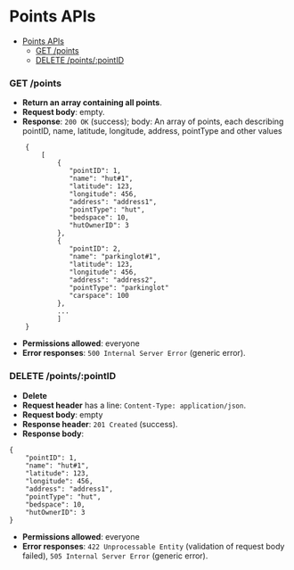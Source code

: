 # Points APIs

- [Points APIs](#points-apis)
    - [GET /points](#get-points)
    - [DELETE /points/:pointID](#delete-pointspointid)

### GET /points
- **Return an array containing all points**.
- **Request body**: empty.
- **Response**: `200 OK` (success); body: An array of points, each describing pointID, name, latitude, longitude, address, pointType and other values

```
    {
        [
            {
               "pointID": 1,
               "name": "hut#1",
               "latitude": 123,
               "longitude": 456,
               "address": "address1",
               "pointType": "hut",
               "bedspace": 10,
               "hutOwnerID": 3 
            },
            {
               "pointID": 2,
               "name": "parkinglot#1",
               "latitude": 123,
               "longitude": 456,
               "address": "address2",
               "pointType": "parkinglot"
               "carspace": 100
            },
            ... 
            ]
    }
```

- **Permissions allowed**: everyone
- **Error responses**: `500 Internal Server Error` (generic error).

### DELETE /points/:pointID
- **Delete**
- **Request header** has a line: `Content-Type: application/json`.
- **Request body**: empty
- **Response header**:  `201 Created` (success). 
- **Response body**: 
```
{
    "pointID": 1,
    "name": "hut#1",
    "latitude": 123,
    "longitude": 456,
    "address": "address1",
    "pointType": "hut",
    "bedspace": 10,
    "hutOwnerID": 3 
}
```
- **Permissions allowed**:  everyone
- **Error responses**: `422 Unprocessable Entity` (validation of request body failed), `505 Internal Server Error` (generic error).


